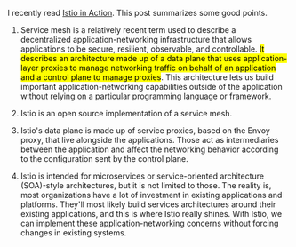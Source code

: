 I recently read [Istio in Action](https://www.manning.com/books/istio-in-action). This post summarizes some good points.

1. Service mesh is a relatively recent term used to describe a decentralized application-networking infrastructure that allows applications to be secure, resilient, observable,
   and controllable. <mark>It describes an architecture made up of a data plane that uses application-layer proxies to manage networking traffic on behalf of an application and a control
   plane to manage proxies</mark>. This architecture lets us build important application-networking capabilities outside of the application without relying on a particular programming language or framework.

2. Istio is an open source implementation of a service mesh.
   
3. Istio's data plane is made up of service proxies, based on the Envoy proxy, that live alongside the applications. Those act as intermediaries between the application and affect the networking behavior according to the configuration sent by the control plane.

4. Istio is intended for microservices or service-oriented architecture (SOA)-style architectures, but it is not limited to those. The reality is, most organizations have a lot of investment in existing applications and platforms. They'll most likely build services architectures around their existing applications, and this is where Istio really shines. With Istio, we can implement these application-networking concerns without forcing changes in existing systems.
